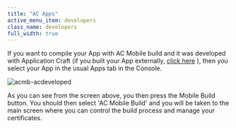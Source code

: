 ```yaml
---
title: "AC Apps"
active_menu_item: developers
class_name: developers
full_width: true
---
```



If you want to compile your App with AC Mobile build and it was developed with Application Craft (if you built your App externally, [click here](external_html5cssjs_apps.htm) ), then you select your App in the usual Apps tab in the Console.

![acmb-acdeveloped](/img/docs/acmb-acdeveloped.png)

As you can see from the screen above, you then press the Mobile Build button. You should then select 'AC Mobile Build' and you will be taken to the main screen where you can control the build process and manage your certificates.

